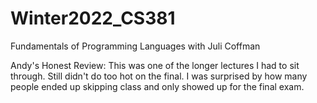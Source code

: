 # Winter2022_CS381
Fundamentals of Programming Languages with Juli Coffman

Andy's Honest Review: This was one of the longer lectures I had to sit through. Still didn't do too hot on the final. I was surprised by how many people ended up skipping class and only showed up for the final exam.
